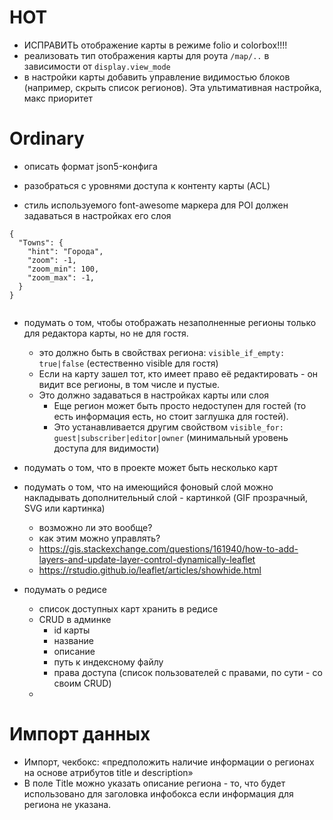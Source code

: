 # HOT

- ИСПРАВИТЬ отображение карты в режиме folio и colorbox!!!!
- реализовать тип отображения карты для роута `/map/..` в зависимости от `display.view_mode`
- в настройки карты добавить управление видимостью блоков (например, скрыть список регионов). Эта ультимативная настройка, макс приоритет

# Ordinary

- описать формат json5-конфига
- разобраться с уровнями доступа к контенту карты (ACL)


- стиль используемого font-awesome маркера для POI должен задаваться в настройках его слоя

```json5
{
  "Towns": {
    "hint": "Города",
    "zoom": -1,
    "zoom_min": 100,
    "zoom_max": -1,
  }  
}
 
```

- подумать о том, чтобы отображать незаполненные регионы только для редактора карты, но не для гостя.
  - это должно быть в свойствах региона: `visible_if_empty: true|false` (естественно visible для гостя)
  - Если на карту зашел тот, кто имеет право её редактировать - он видит все регионы, в том числе и пустые.
  - Это должно задаваться в настройках карты или слоя
    - Еще регион может быть просто недоступен для гостей (то есть информация есть, но стоит заглушка для гостей). 
    - Это устанавливается другим свойством `visible_for: guest|subscriber|editor|owner` (минимальный уровень доступа для видимости)
 

- подумать о том, что в проекте может быть несколько карт

- подумать о том, что на имеющийся фоновый слой можно накладывать дополнительный слой - картинкой (GIF прозрачный, SVG или картинка)
  - возможно ли это вообще?
  - как этим можно управлять?
  - https://gis.stackexchange.com/questions/161940/how-to-add-layers-and-update-layer-control-dynamically-leaflet
  - https://rstudio.github.io/leaflet/articles/showhide.html

- подумать о редисе
  - список доступных карт хранить в редисе
  - CRUD в админке
    - id карты
    - название
    - описание
    - путь к индексному файлу
    - права доступа (список пользователей с правами, по сути - со своим CRUD)
  - 

# Импорт данных

- Импорт, чекбокс: «предположить наличие информации о регионах на основе атрибутов title и description»
- В поле Title можно указать описание региона - то, что будет использовано для заголовка инфобокса если информация для региона не указана.

